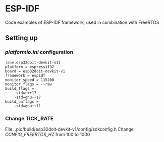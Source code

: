 # ESP-IDF

Code examples of ESP-IDF framework, used in combination with FreeRTOS

## Setting up

### _platformio.ini_ configuration

```
[env:esp32doit-devkit-v1]
platform = espressif32
board = esp32doit-devkit-v1
framework = espidf
monitor_speed = 115200
monitor_flags = --raw
build_flags =
    -std=c++17
    -std=gnu++17
build_unflags =
    -std=gnu++11
```

### Change TICK_RATE
File: .pio/build/esp32doit-devkit-v1/config/sdkconfig.h
Change _CONFIG_FREERTOS_HZ_ from 100 to 1000
